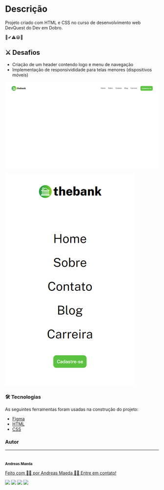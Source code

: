 # Descrição
Projeto criado com HTML e CSS no curso de desenvolvimento web DevQuest do Dev em Dobro.

👀✔⚠😁📢

## ⚔ Desafios 
- Criação de um header contendo logo e menu de navegação
- Implementação de responsivididade para telas menores (dispositivos móveis)

![Exibição S Móvel](https://github.com/andreasmaeda/dq-desafios-thebank_header/blob/main/laptop-view.png?raw=true)

![Exibição Laptop](https://github.com/andreasmaeda/dq-desafios-thebank_header/blob/main/mobile-view.png?raw=true)

### 🛠 Tecnologias

As seguintes ferramentas foram usadas na construção do projeto:

- [Figma](http://figma.com/)
- [HTML](https://developer.mozilla.org/pt-BR/docs/Web/HTML)
- [CSS](https://developer.mozilla.org/pt-BR/docs/Web/CSS)
  
### Autor
---

<a href="https://github.com/andreasmaeda" target="_blank">
 <img style="border-radius: 50%;" src="https://avatars.githubusercontent.com/u/81392948?v=4" width="100px;" alt=""/>
 <br />
 <sub><b>Andreas Maeda</b></sub>


Feito com 💪🏻 por Andreas Maeda 👋🏽 Entre em contato!

  <a href="https://www.linkedin.com/in/andreas-maeda-desenvolvedor/" target="_blank"><img src="https://img.shields.io/badge/-LinkedIn-%230077B5?style=for-the-badge&logo=linkedin&logoColor=white" target="_blank"></a>
  <a href="https://www.instagram.com/andreas.maeda/" target="_blank"><img src="https://img.shields.io/badge/-Instagram-%23E4405F?style=for-the-badge&logo=instagram&logoColor=white" target="_blank"></a>
  <a href="https://www.youtube.com/c/AndreasMaeda" target="_blank"><img src="https://img.shields.io/badge/YouTube-FF0000?style=for-the-badge&logo=youtube&logoColor=white" target="_blank"></a> 
  <a href = "mailto:andreas.maeda@gmail.com"><img src="https://img.shields.io/badge/-Gmail-%23333?style=for-the-badge&logo=gmail&logoColor=white" target="_blank"></a>
  

